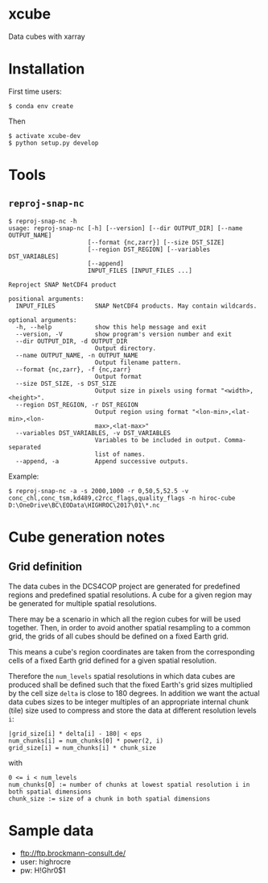 # xcube

Data cubes with xarray

# Installation

First time users:

    $ conda env create
    
Then

    $ activate xcube-dev
    $ python setup.py develop


# Tools

## `reproj-snap-nc`

    $ reproj-snap-nc -h
    usage: reproj-snap-nc [-h] [--version] [--dir OUTPUT_DIR] [--name OUTPUT_NAME]
                          [--format {nc,zarr}] [--size DST_SIZE]
                          [--region DST_REGION] [--variables DST_VARIABLES]
                          [--append]
                          INPUT_FILES [INPUT_FILES ...]

    Reproject SNAP NetCDF4 product

    positional arguments:
      INPUT_FILES           SNAP NetCDF4 products. May contain wildcards.

    optional arguments:
      -h, --help            show this help message and exit
      --version, -V         show program's version number and exit
      --dir OUTPUT_DIR, -d OUTPUT_DIR
                            Output directory.
      --name OUTPUT_NAME, -n OUTPUT_NAME
                            Output filename pattern.
      --format {nc,zarr}, -f {nc,zarr}
                            Output format
      --size DST_SIZE, -s DST_SIZE
                            Output size in pixels using format "<width>,<height>".
      --region DST_REGION, -r DST_REGION
                            Output region using format "<lon-min>,<lat-min>,<lon-
                            max>,<lat-max>"
      --variables DST_VARIABLES, -v DST_VARIABLES
                            Variables to be included in output. Comma-separated
                            list of names.
      --append, -a          Append successive outputs.

Example:

    $ reproj-snap-nc -a -s 2000,1000 -r 0,50,5,52.5 -v conc_chl,conc_tsm,kd489,c2rcc_flags,quality_flags -n hiroc-cube D:\OneDrive\BC\EOData\HIGHROC\2017\01\*.nc


# Cube generation notes

## Grid definition

The data cubes in the DCS4COP project are generated for predefined regions and predefined spatial resolutions.
A cube for a given region may be generated for multiple spatial resolutions.

There may be a scenario in which all the region cubes for will be used together. Then,
in order to avoid another spatial resampling to a common grid, the grids of all cubes should be
defined on a fixed Earth grid.

This means a cube's region coordinates are taken from the corresponding cells 
of a fixed Earth grid defined for a given spatial resolution.

Therefore the `num_levels` spatial resolutions in which data cubes are produced shall be defined such that
the fixed Earth's grid sizes multiplied by the cell size `delta` is close to 180 degrees.
In addition we want the actual data cubes sizes to be integer multiples of an appropriate internal
chunk (tile) size used to compress and store the data at different resolution levels `i`:

    |grid_size[i] * delta[i] - 180| < eps
    num_chunks[i] = num_chunks[0] * power(2, i)
    grid_size[i] = num_chunks[i] * chunk_size

with

    0 <= i < num_levels
    num_chunks[0] := number of chunks at lowest spatial resolution i in both spatial dimensions
    chunk_size := size of a chunk in both spatial dimensions


# Sample data

* ftp://ftp.brockmann-consult.de/
* user: highrocre
* pw: H!Ghr0$1